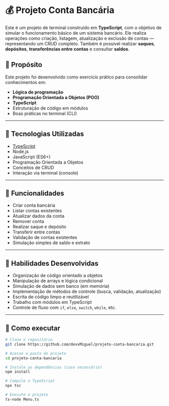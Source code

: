 # 💰 Projeto Conta Bancária

Este é um projeto de terminal construído em **TypeScript**, com o objetivo de simular o funcionamento básico de um sistema bancário. Ele realiza operações como criação, listagem, atualização e exclusão de contas — representando um CRUD completo. Também é possível realizar **saques**, **depósitos**, **transferências entre contas** e consultar **saldos**.

## 🚀 Propósito

Este projeto foi desenvolvido como exercício prático para consolidar conhecimentos em:
- **Lógica de programação**
- **Programação Orientada a Objetos (POO)**
- **TypeScript**
- Estruturação de código em módulos
- Boas práticas no terminal (CLI)

---

## 🧰 Tecnologias Utilizadas

- [TypeScript](https://www.typescriptlang.org/)
- Node.js
- JavaScript (ES6+)
- Programação Orientada a Objetos
- Conceitos de CRUD
- Interação via terminal (console)

---

## 📌 Funcionalidades

- Criar conta bancária
- Listar contas existentes
- Atualizar dados da conta
- Remover conta
- Realizar saque e depósito
- Transferir entre contas
- Validação de contas existentes
- Simulação simples de saldo e extrato

---

## 🧠 Habilidades Desenvolvidas

- Organização de código orientado a objetos
- Manipulação de arrays e lógica condicional
- Simulação de dados sem banco (em memória)
- Implementação de métodos de controle (busca, validação, atualização)
- Escrita de código limpo e reutilizável
- Trabalho com módulos em TypeScript
- Controle de fluxo com `if`, `else`, `switch`, `while`, etc.

---

## 🎯 Como executar

```bash
# Clone o repositório
git clone https://github.com/devvMiguel/projeto-conta-bancaria.git

# Acesse a pasta do projeto
cd projeto-conta-bancaria

# Instale as dependências (caso necessário)
npm install

# Compile o TypeScript
npx tsc

# Execute o projeto
ts-node Menu.ts
